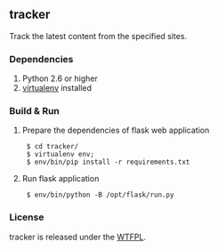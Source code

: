## tracker
Track the latest content from the specified sites.

### Dependencies
1. Python 2.6 or higher
2. [virtualenv](http://virtualenv.readthedocs.org/en/latest/virtualenv.html#installation) installed

### Build & Run

1. Prepare the dependencies of flask web application

		$ cd tracker/
		$ virtualenv env; 
		$ env/bin/pip install -r requirements.txt

2. Run flask application

		$ env/bin/python -B /opt/flask/run.py

### License
tracker is released under the [WTFPL](http://en.wikipedia.org/wiki/WTFPL).
